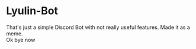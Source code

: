 <h1>Lyulin-Bot</h1>

That's just a simple Discord Bot with not really useful features. Made it as a meme. <br />
Ok bye now

